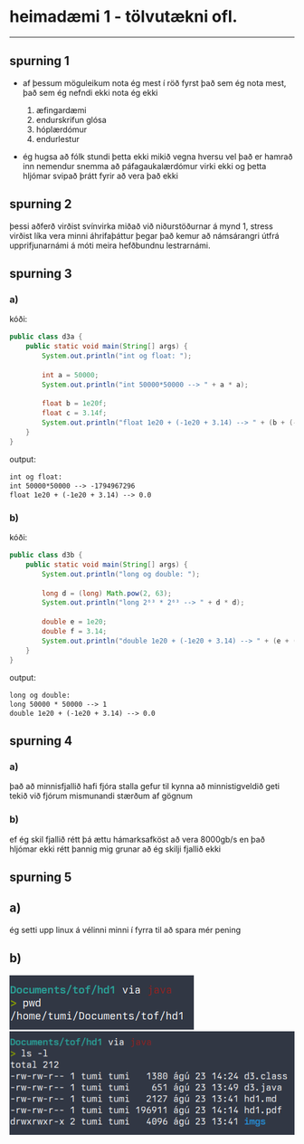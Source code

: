 # heimadæmi 1 - tölvutækni ofl.
---

## spurning 1
- af þessum möguleikum nota ég mest í röð fyrst það sem ég nota mest, það sem ég nefndi ekki nota ég ekki
    1. æfingardæmi
    2. endurskrifun glósa
    3. hóplærdómur
    4. endurlestur

- ég hugsa að fólk stundi þetta ekki mikið vegna hversu vel það er hamrað inn nemendur snemma að páfagaukalærdómur virki ekki og þetta hljómar svipað þrátt fyrir að vera það ekki


## spurning 2
þessi aðferð virðist svínvirka miðað við niðurstöðurnar á mynd 1, stress virðist líka vera minni áhrifaþáttur þegar það kemur að námsárangri útfrá upprifjunarnámi á móti meira hefðbundnu lestrarnámi.

## spurning 3
### a)
kóði:
```java 
public class d3a {
    public static void main(String[] args) {
        System.out.println("int og float: ");

        int a = 50000;
        System.out.println("int 50000*50000 --> " + a * a);

        float b = 1e20f;
        float c = 3.14f;
        System.out.println("float 1e20 + (-1e20 + 3.14) --> " + (b + (-b + c)));
    }
}
```
output:
```
int og float: 
int 50000*50000 --> -1794967296
float 1e20 + (-1e20 + 3.14) --> 0.0
```

### b)
kóði:  
```java
public class d3b {
    public static void main(String[] args) {
        System.out.println("long og double: ");

        long d = (long) Math.pow(2, 63);
        System.out.println("long 2⁶³ * 2⁶³ --> " + d * d);

        double e = 1e20;
        double f = 3.14;
        System.out.println("double 1e20 + (-1e20 + 3.14) --> " + (e + (-e + f)));
    }
}
```
output:  
```
long og double: 
long 50000 * 50000 --> 1
double 1e20 + (-1e20 + 3.14) --> 0.0
```

## spurning 4
### a)
það að minnisfjallið hafi fjóra stalla gefur til kynna að minnistigveldið geti tekið við fjórum mismunandi stærðum af gögnum

### b)
ef ég skil fjallið rétt þá ættu hámarksafköst að vera 8000gb/s en það hljómar ekki rétt þannig mig grunar að ég skilji fjallið ekki

## spurning 5
## a)
ég setti upp linux á vélinni minni í fyrra til að spara mér pening 

## b)
![mynd af pwd](imgs/pwd.png)
![mynd af ls -l](imgs/ls.png)